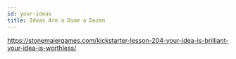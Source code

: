 ```yaml
---
id: your-ideas
title: Ideas Are a Dime a Dozen
---
```


https://stonemaiergames.com/kickstarter-lesson-204-your-idea-is-brilliant-your-idea-is-worthless/
